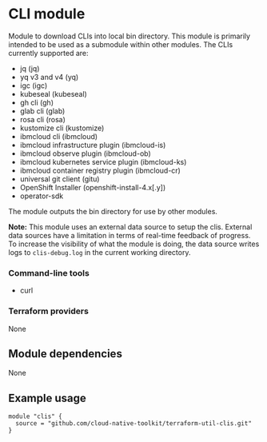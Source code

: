 # CLI module

Module to download CLIs into local bin directory. This module is primarily intended to be used as a submodule within other modules. The CLIs currently supported are:

- jq (jq)
- yq v3 and v4 (yq)
- igc (igc)
- kubeseal (kubeseal)
- gh cli (gh)
- glab cli (glab)
- rosa cli (rosa)
- kustomize cli (kustomize)
- ibmcloud cli (ibmcloud)
- ibmcloud infrastructure plugin (ibmcloud-is)
- ibmcloud observe plugin (ibmcloud-ob)
- ibmcloud kubernetes service plugin (ibmcloud-ks)
- ibmcloud container registry plugin (ibmcloud-cr)
- universal git client (gitu)
- OpenShift Installer (openshift-install-4.x[.y])
- operator-sdk


The module outputs the bin directory for use by other modules.

**Note:** This module uses an external data source to setup the clis. External data sources have a limitation in terms of real-time feedback of progress. To increase the visibility of what the module is doing, the data source writes logs to `clis-debug.log` in the current working directory.

### Command-line tools

- curl

### Terraform providers

None

## Module dependencies

None

## Example usage

```hcl-terraform
module "clis" {
  source = "github.com/cloud-native-toolkit/terraform-util-clis.git"
}
```


